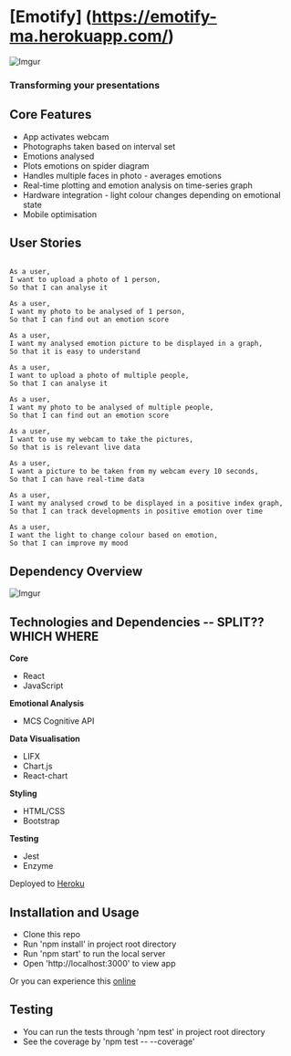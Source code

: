 # [Emotify] (https://emotify-ma.herokuapp.com/)

![Imgur](http://imgur.com/yDt4N0y.png)

### Transforming your presentations

## Core Features

  - App activates webcam
  - Photographs taken based on interval set
  - Emotions analysed
  - Plots emotions on spider diagram
  - Handles multiple faces in photo - averages emotions
  - Real-time plotting and emotion analysis on time-series graph
  - Hardware integration - light colour changes depending on emotional state
  - Mobile optimisation

## User Stories

```

As a user,
I want to upload a photo of 1 person,
So that I can analyse it

As a user,
I want my photo to be analysed of 1 person,
So that I can find out an emotion score

As a user,
I want my analysed emotion picture to be displayed in a graph,
So that it is easy to understand

As a user,
I want to upload a photo of multiple people,
So that I can analyse it

As a user,
I want my photo to be analysed of multiple people,
So that I can find out an emotion score

As a user,
I want to use my webcam to take the pictures,
So that is is relevant live data

As a user,
I want a picture to be taken from my webcam every 10 seconds,
So that I can have real-time data

As a user,
I want my analysed crowd to be displayed in a positive index graph,
So that I can track developments in positive emotion over time

As a user,
I want the light to change colour based on emotion,
So that I can improve my mood

```

## Dependency Overview

![Imgur](http://imgur.com/yVX16Uc.png)

## Technologies and Dependencies -- SPLIT?? WHICH WHERE

**Core**
- React
- JavaScript

**Emotional Analysis**
- MCS Cognitive API

**Data Visualisation**
- LIFX
- Chart.js
- React-chart

**Styling**
- HTML/CSS
- Bootstrap

**Testing**
- Jest
- Enzyme

Deployed to [Heroku](https://emotify-ma.herokuapp.com/)  

## Installation and Usage

- Clone this repo
- Run 'npm install' in project root directory
- Run 'npm start' to run the local server
- Open 'http://localhost:3000' to view app

Or you can experience this [online](https://emotify-ma.herokuapp.com/)

## Testing

- You can run the tests through 'npm test' in project root directory
- See the coverage by 'npm test -- --coverage' 
